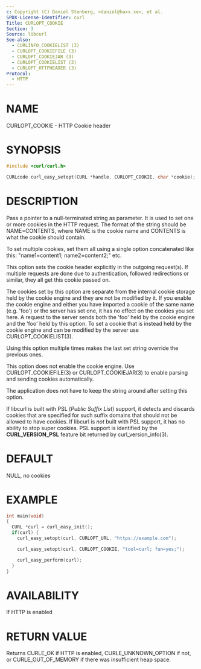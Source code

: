 ```yaml
---
c: Copyright (C) Daniel Stenberg, <daniel@haxx.se>, et al.
SPDX-License-Identifier: curl
Title: CURLOPT_COOKIE
Section: 3
Source: libcurl
See-also:
  - CURLINFO_COOKIELIST (3)
  - CURLOPT_COOKIEFILE (3)
  - CURLOPT_COOKIEJAR (3)
  - CURLOPT_COOKIELIST (3)
  - CURLOPT_HTTPHEADER (3)
Protocol:
  - HTTP
---
```


# NAME

CURLOPT_COOKIE - HTTP Cookie header

# SYNOPSIS

~~~c
#include <curl/curl.h>

CURLcode curl_easy_setopt(CURL *handle, CURLOPT_COOKIE, char *cookie);
~~~

# DESCRIPTION

Pass a pointer to a null-terminated string as parameter. It is used to set one
or more cookies in the HTTP request. The format of the string should be
NAME=CONTENTS, where NAME is the cookie name and CONTENTS is what the cookie
should contain.

To set multiple cookies, set them all using a single option concatenated like
this: "name1=content1; name2=content2;" etc.

This option sets the cookie header explicitly in the outgoing request(s). If
multiple requests are done due to authentication, followed redirections or
similar, they all get this cookie passed on.

The cookies set by this option are separate from the internal cookie storage
held by the cookie engine and they are not be modified by it. If you enable
the cookie engine and either you have imported a cookie of the same name
(e.g. 'foo') or the server has set one, it has no effect on the cookies you
set here. A request to the server sends both the 'foo' held by the cookie
engine and the 'foo' held by this option. To set a cookie that is instead held
by the cookie engine and can be modified by the server use
CURLOPT_COOKIELIST(3).

Using this option multiple times makes the last set string override the
previous ones.

This option does not enable the cookie engine. Use CURLOPT_COOKIEFILE(3)
or CURLOPT_COOKIEJAR(3) to enable parsing and sending cookies
automatically.

The application does not have to keep the string around after setting this
option.

If libcurl is built with PSL (*Public Suffix List*) support, it detects and
discards cookies that are specified for such suffix domains that should not be
allowed to have cookies. If libcurl is *not* built with PSL support, it has no
ability to stop super cookies. PSL support is identified by the
**CURL_VERSION_PSL** feature bit returned by curl_version_info(3).

# DEFAULT

NULL, no cookies

# EXAMPLE

~~~c
int main(void)
{
  CURL *curl = curl_easy_init();
  if(curl) {
    curl_easy_setopt(curl, CURLOPT_URL, "https://example.com");

    curl_easy_setopt(curl, CURLOPT_COOKIE, "tool=curl; fun=yes;");

    curl_easy_perform(curl);
  }
}
~~~

# AVAILABILITY

If HTTP is enabled

# RETURN VALUE

Returns CURLE_OK if HTTP is enabled, CURLE_UNKNOWN_OPTION if not, or
CURLE_OUT_OF_MEMORY if there was insufficient heap space.
